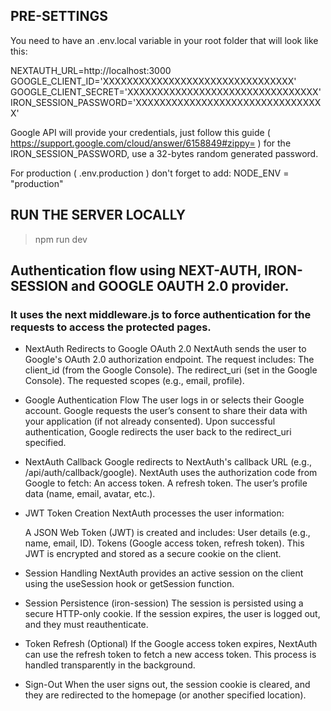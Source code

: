 ## PRE-SETTINGS
You need to have an .env.local variable in your root folder that will look like this:

NEXTAUTH_URL=http://localhost:3000
GOOGLE_CLIENT_ID='XXXXXXXXXXXXXXXXXXXXXXXXXXXXXXXX'
GOOGLE_CLIENT_SECRET='XXXXXXXXXXXXXXXXXXXXXXXXXXXXXXXX'
IRON_SESSION_PASSWORD='XXXXXXXXXXXXXXXXXXXXXXXXXXXXXXXX'

Google API will provide your credentials, just follow this guide ( https://support.google.com/cloud/answer/6158849#zippy= )
for the IRON_SESSION_PASSWORD, use a 32-bytes random generated password.

For production ( .env.production ) don't forget to add:
NODE_ENV = "production"

## RUN THE SERVER LOCALLY
> npm run dev

## Authentication flow using NEXT-AUTH, IRON-SESSION and GOOGLE OAUTH 2.0 provider. 
### It uses the next middleware.js to force authentication for the requests to access the protected pages.

- NextAuth Redirects to Google OAuth 2.0
    NextAuth sends the user to Google's OAuth 2.0 authorization endpoint.
    The request includes:
        The client_id (from the Google Console).
        The redirect_uri (set in the Google Console).
        The requested scopes (e.g., email, profile).

- Google Authentication Flow
    The user logs in or selects their Google account.
    Google requests the user’s consent to share their data with your application (if not already consented).
    Upon successful authentication, Google redirects the user back to the redirect_uri specified.

- NextAuth Callback
    Google redirects to NextAuth's callback URL (e.g., /api/auth/callback/google).
    NextAuth uses the authorization code from Google to fetch:
        An access token.
        A refresh token.
        The user’s profile data (name, email, avatar, etc.).

- JWT Token Creation
    NextAuth processes the user information:

    A JSON Web Token (JWT) is created and includes:
        User details (e.g., name, email, ID).
        Tokens (Google access token, refresh token).
        This JWT is encrypted and stored as a secure cookie on the client.

- Session Handling
    NextAuth provides an active session on the client using the useSession hook or getSession function.   

- Session Persistence (iron-session)
    The session is persisted using a secure HTTP-only cookie.
    If the session expires, the user is logged out, and they must reauthenticate.

- Token Refresh (Optional)
    If the Google access token expires, NextAuth can use the refresh token to fetch a new access token. This process is handled transparently in the background.

- Sign-Out
    When the user signs out, the session cookie is cleared, and they are redirected to the homepage (or another specified location).